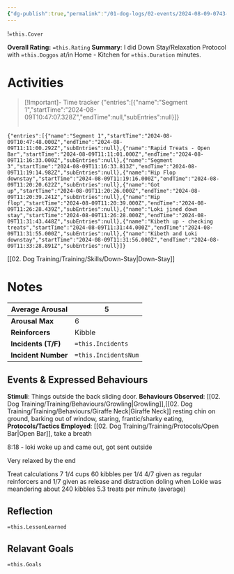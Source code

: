```yaml
---
{"dg-publish":true,"permalink":"/01-dog-logs/02-events/2024-08-09-0743-kibeth-down-stay-practice/","tags":["DogTraining/Session","#Doggos/Activity"],"noteIcon":"","created":"2024-08-09T07:44:08.379-03:00","updated":"2024-08-11T14:04:37.785-03:00"}
---
```


!`=this.Cover`

**Overall Rating:** `=this.Rating`
**Summary**: I did Down Stay/Relaxation Protocol with `=this.Doggos` at/in Home - Kitchen for `=this.Duration` minutes.
# Activities
>[!Important]-  Time tracker
{"entries":[{"name":"Segment 1","startTime":"2024-08-09T10:47:07.328Z","endTime":null,"subEntries":null}]}
>```simple-time-tracker

```simple-time-tracker
{"entries":[{"name":"Segment 1","startTime":"2024-08-09T10:47:48.000Z","endTime":"2024-08-09T11:11:00.292Z","subEntries":null},{"name":"Rapid Treats - Open Bar","startTime":"2024-08-09T11:11:01.000Z","endTime":"2024-08-09T11:16:33.000Z","subEntries":null},{"name":"Segment 3","startTime":"2024-08-09T11:16:33.813Z","endTime":"2024-08-09T11:19:14.982Z","subEntries":null},{"name":"Hip Flop downstay","startTime":"2024-08-09T11:19:16.000Z","endTime":"2024-08-09T11:20:20.622Z","subEntries":null},{"name":"Got up","startTime":"2024-08-09T11:20:26.000Z","endTime":"2024-08-09T11:20:39.241Z","subEntries":null},{"name":"Hip flop","startTime":"2024-08-09T11:20:39.000Z","endTime":"2024-08-09T11:26:28.439Z","subEntries":null},{"name":"Loki jined down stay","startTime":"2024-08-09T11:26:28.000Z","endTime":"2024-08-09T11:31:43.448Z","subEntries":null},{"name":"Kibeth up - checking treats","startTime":"2024-08-09T11:31:44.000Z","endTime":"2024-08-09T11:31:55.000Z","subEntries":null},{"name":"Kibeth and Loki downstay","startTime":"2024-08-09T11:31:56.000Z","endTime":"2024-08-09T11:33:28.891Z","subEntries":null}]}
```



[[02. Dog Training/Training/Skills/Down-Stay\|Down-Stay]]

# Notes

| **Average Arousal** | 5   |
| ------------------- | -------------------- |
| **Arousal Max**     | 6   |
| **Reinforcers**     | Kibble  |
| **Incidents (T/F)** | `=this.Incidents`    |
| **Incident Number** | `=this.IncidentsNum` |
## Events & Expressed Behaviours
**Stimuli**: Things outside the back sliding door.
**Behaviours Observed**: [[02. Dog Training/Training/Behaviours/Growling\|Growling]],[[02. Dog Training/Training/Behaviours/Giraffe Neck\|Giraffe Neck]] resting chin on ground, barking out of  window, staring, frantic/sharky eating, 
**Protocols/Tactics Employed**: [[02. Dog Training/Training/Protocols/Open Bar\|Open Bar]], take a breath

8:18 - loki  woke up and came out, got sent outside


Very relaxed by the end


Treat calculations
7 1/4 cups
60 kibbles per 1/4
4/7 given as regular reinforcers and 1/7 given as release and distraction doling when Lokie was meandering about
240 kibbles 
5.3 treats per minute (average)

## Reflection
`=this.LessonLearned`

## Relavant Goals
`=this.Goals`